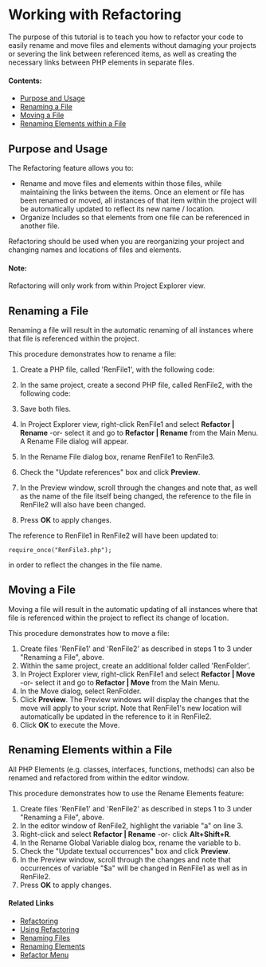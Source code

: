 # Working with Refactoring

<!--context:working_with_refactoring-->

The purpose of this tutorial is to teach you how to refactor your code to easily rename and move files and elements without damaging your projects or severing the link between referenced items, as well as creating the necessary links between PHP elements in separate files.

#### Contents:

 * [Purpose and Usage](#purpose-and-usage)
 * [Renaming a File](#renaming-a-file)
 * [Moving a File](#moving-a-file)
 * [Renaming Elements within a File](#renaming-elements-within-a-file)

## Purpose and Usage

The Refactoring feature allows you to:

* Rename and move files and elements within those files, while maintaining the links between the items. Once an element or file has been renamed or moved, all instances of that item within the project will be automatically updated to reflect its new name / location.
* Organize Includes so that elements from one file can be referenced in another file.

Refactoring should be used when you are reorganizing your project and changing names and locations of files and elements.

<!--note-start-->

#### Note:

Refactoring will only work from within Project Explorer view.

<!--note-end-->

## Renaming a File

Renaming a file will result in the automatic renaming of all instances where that file is referenced within the project.

<!--ref-start-->

This procedure demonstrates how to rename a file:

1. Create a PHP file, called 'RenFile1', with the following code:

    <?php
    $a = 5;
    ?>
 
2. In the same project, create a second PHP file, called RenFile2, with the following code:

    <?php
    require_once("RenFile1.php");
    $a = 8;
    ?>

3. Save both files.
4. In Project Explorer view, right-click RenFile1 and select **Refactor | Rename** -or- select it and go to **Refactor | Rename** from the Main Menu.  
   A Rename File dialog will appear.
5. In the Rename File dialog box, rename RenFile1 to RenFile3.
6. Check the "Update references" box and click **Preview**.
7. In the Preview window, scroll through the changes and note that, as well as the name of the file itself being changed, the reference to the file in RenFile2 will also have been changed.
8. Press **OK** to apply changes.

The reference to RenFile1 in RenFile2 will have been updated to:

    require_once("RenFile3.php");

in order to reflect the changes in the file name.

<!--ref-end-->

## Moving a File

Moving a file will result in the automatic updating of all instances where that file is referenced within the project to reflect its change of location.

<!--ref-start-->

This procedure demonstrates how to move a file:

1. Create files 'RenFile1' and 'RenFile2' as described in steps 1 to 3 under "Renaming a File", above.
2. Within the same project, create an additional folder called 'RenFolder'.
3. In Project Explorer view, right-click RenFile1 and select **Refactor | Move** -or- select it and go to **Refactor | Move** from the Main Menu.
4. In the Move dialog, select RenFolder.
5. Click **Preview**.
   The Preview windows will display the changes that the move will apply to your script. Note that RenFile1's new location will automatically be updated in the reference to it in RenFile2.
6. Click **OK** to execute the Move.

<!--ref-end-->

## Renaming Elements within a File

All PHP Elements (e.g. classes, interfaces, functions, methods) can also be renamed and refactored from within the editor window.

<!--ref-start-->

This procedure demonstrates how to use the Rename Elements feature:

1. Create files 'RenFile1' and 'RenFile2' as described in steps 1 to 3 under "Renaming a File", above.
2. In the editor window of RenFile2, highlight the variable "a" on line 3.
3. Right-click and select **Refactor | Rename** -or- click **Alt+Shift+R**.
4. In the Rename Global Variable dialog box, rename the variable to b.
5. Check the "Update textual occurrences" box and click **Preview**.
6. In the Preview window, scroll through the changes and note that occurrences of variable "$a" will be changed in RenFile1 as well as in RenFile2.
7. Press **OK** to apply changes.

<!--ref-end-->

<!--links-start-->

#### Related Links

 * [Refactoring](../../016-concepts/076-refactoring.md)
 * [Using Refactoring](../../024-tasks/116-using_refactoring/000-index.md)
 * [Renaming Files](../../024-tasks/116-using_refactoring/008-renaming_files.md)
 * [Renaming Elements](../../024-tasks/116-using_refactoring/016-renaming_elements.md)
 * [Refactor Menu](../../032-reference/016-menus/032-refactor.md)

<!--links-end-->
